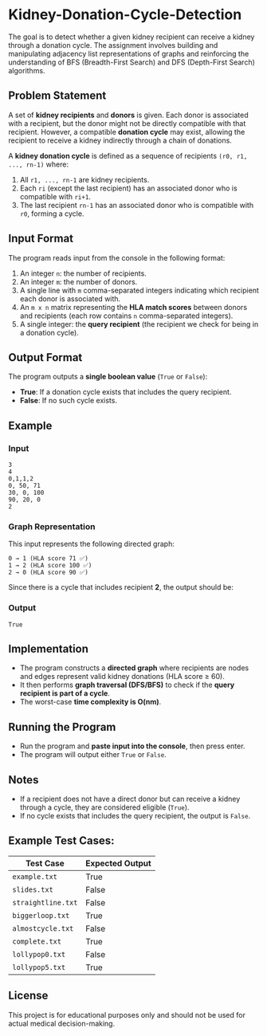 # Kidney-Donation-Cycle-Detection

The goal is to detect whether a given kidney recipient can receive a kidney through a donation cycle. The assignment involves building and manipulating adjacency list representations of graphs and reinforcing the understanding of BFS (Breadth-First Search) and DFS (Depth-First Search) algorithms.

## Problem Statement
A set of **kidney recipients** and **donors** is given. Each donor is associated with a recipient, but the donor might not be directly compatible with that recipient. However, a compatible **donation cycle** may exist, allowing the recipient to receive a kidney indirectly through a chain of donations.

A **kidney donation cycle** is defined as a sequence of recipients `(r0, r1, ..., rn-1)` where:
1. All `r1, ..., rn-1` are kidney recipients.
2. Each `ri` (except the last recipient) has an associated donor who is compatible with `ri+1`.
3. The last recipient `rn-1` has an associated donor who is compatible with `r0`, forming a cycle.

## Input Format
The program reads input from the console in the following format:

1. An integer `n`: the number of recipients.
2. An integer `m`: the number of donors.
3. A single line with `m` comma-separated integers indicating which recipient each donor is associated with.
4. An `m x n` matrix representing the **HLA match scores** between donors and recipients (each row contains `n` comma-separated integers).
5. A single integer: the **query recipient** (the recipient we check for being in a donation cycle).

## Output Format
The program outputs a **single boolean value** (`True` or `False`):
- **True**: If a donation cycle exists that includes the query recipient.
- **False**: If no such cycle exists.

## Example
### Input
```
3
4
0,1,1,2
0, 50, 71
30, 0, 100
90, 20, 0
2
```

### Graph Representation
This input represents the following directed graph:
```
0 → 1 (HLA score 71 ✅)
1 → 2 (HLA score 100 ✅)
2 → 0 (HLA score 90 ✅)
```
Since there is a cycle that includes recipient **2**, the output should be:

### Output
```
True
```

## Implementation
- The program constructs a **directed graph** where recipients are nodes and edges represent valid kidney donations (HLA score ≥ 60).
- It then performs **graph traversal (DFS/BFS)** to check if the **query recipient is part of a cycle**.
- The worst-case **time complexity is O(nm)**.

## Running the Program
- Run the program and **paste input into the console**, then press enter.
- The program will output either `True` or `False`.

## Notes
- If a recipient does not have a direct donor but can receive a kidney through a cycle, they are considered eligible (`True`).
- If no cycle exists that includes the query recipient, the output is `False`.

## Example Test Cases:
| Test Case      | Expected Output |
|---------------|----------------|
| `example.txt`  | True           |
| `slides.txt`   | False          |
| `straightline.txt` | False      |
| `biggerloop.txt` | True        |
| `almostcycle.txt` | False      |
| `complete.txt` | True          |
| `lollypop0.txt` | False        |
| `lollypop5.txt` | True         |

## License
This project is for educational purposes only and should not be used for actual medical decision-making.
